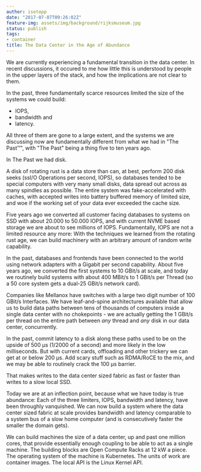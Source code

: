 ```yaml
---
author: isotopp
date: "2017-07-07T09:26:02Z"
feature-img: assets/img/background/rijksmuseum.jpg
status: publish
tags:
- container
title: The Data Center in the Age of Abundance
---
```

We are currently experiencing a fundamental transition in the
data center. In recent discussions, it occured to me how little
this is understood by people in the upper layers of the stack,
and how the implications are not clear to them.

In the past, three fundamentally scarce resources limited the
size of the systems we could build:

- IOPS, 
- bandwidth and 
- latency.

All three of them are gone to a large extent, and the systems we
are discussing now are fundamentally different from what we had
in "The Past™", with "The Past" being a thing five to ten years
ago.

In The Past we had disk.

A disk of rotating rust is a data store than can, at best,
perform 200 disk seeks (ssI/O Operations per second, IOPS), so
databases tended to be special computers with very many small
disks, data spread out across as many spindles as possible. The
entire system was fake-accelerated with caches, with accepted
writes into battery buffered memory of limited size, and woe if
the working set of your data ever exceeded the cache size.

Five years ago we converted all customer facing databases to
systems on SSD with about 20.000 to 50.000 IOPS, and with
current NVME based storage we are about to see millions of IOPS.
Fundamentally, IOPS are not a limited resource any more: With
the techniques we learned from the rotating rust age, we can
build machinery with an arbitrary amount of random write
capability.

In the past, databases and frontends have been connected to the
world using network adapters with a Gigabit per second
capability. About five years ago, we converted the first systems
to 10 GBit/s at scale, and today we routinely build systems with
about 400 MBit/s to 1 GBit/s per Thread (so a 50 core system
gets a dual-25 GBit/s network card).

Companies like Mellanox have switches with a large two digit
number of 100 GBit/s Interfaces. We have leaf-and-spine
architectures available that allow us to build data paths
between tens of thousands of computers inside a single data
center with no chokepoints - we are actually getting the 1
GBit/s per thread on the entire path between _any_ thread and
_any_ disk in our data center, concurrently.

In the past, commit latency to a disk along these paths used to
be on the upside of 500 µs (1/2000 of a second) and more likely
in the low milliseconds. But with current cards, offloading and
other trickery we can get at or below 200 µs. Add scary stuff
such as RDMA/RoCE to the mix, and we may be able to routinely
crack the 100 µs barrier.

That makes writes to the data center sized fabric as fast or
faster than writes to a slow local SSD.

Today we are at an inflection point, because what we have today
is true abundance: Each of the three limiters, IOPS, bandwidth
and latency, have been throughly vanquished. We can now build a
system where the data center sized fabric at scale provides
bandwidth and latency comparable to a system bus of a slow home
computer (and is consecutively faster the smaller the domain
gets).

We can build machines the size of a data center, up and past one
million cores, that provide essentially enough coupling to be
able to act as a single machine. The building blocks are Open
Compute Racks at 12 kW a piece. The operating system of the
machine is Kubernetes. The units of work are container images.
The local API is the Linux Kernel API.

